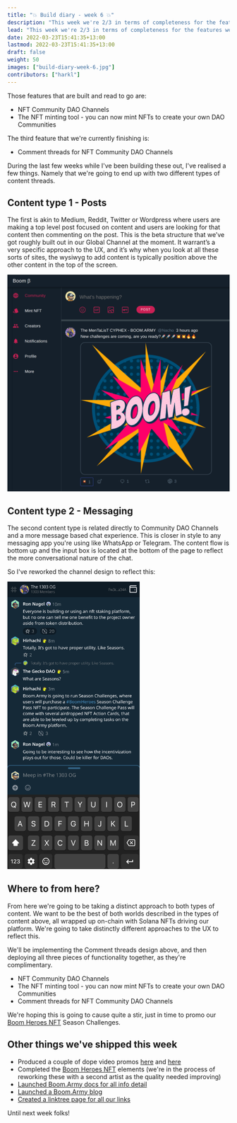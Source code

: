 ```yaml
---
title: "💥 Build diary - week 6 💥"
description: "This week we're 2/3 in terms of completeness for the features we're currently building, which we're going to deploy to production. All going well this is going to occur in the next few days."
lead: "This week we're 2/3 in terms of completeness for the features we're currently building, which we're going to deploy to production. All going well this is going to occur in the next few days."
date: 2022-03-23T15:41:35+13:00
lastmod: 2022-03-23T15:41:35+13:00
draft: false
weight: 50
images: ["build-diary-week-6.jpg"]
contributors: ["harkl"]
---
```


Those features that are built and read to go are:

- NFT Community DAO Channels
- The NFT minting tool - you can now mint NFTs to create your own DAO Communities

The third feature that we're currently finishing is:

- Comment threads for NFT Community DAO Channels

During the last few weeks while I've been building these out, I've realised a few things. Namely that we're going to end up with two different types of content threads.

## Content type 1 - Posts

The first is akin to Medium, Reddit, Twitter or Wordpress where users are making a top level post focused on content and users are looking for that content then commenting on the post. This is the beta structure that we’ve got roughly built out in our Global Channel at the moment. It warrant’s a very specific approach to the UX, and it’s why when you look at all these sorts of sites, the wysiwyg to add content is typically position above the other content in the top of the screen.

![Boom Content Post](boom-content.png)

## Content type 2 - Messaging

The second content type is related directly to Community DAO Channels and a more message based chat experience. This is closer in style to any messaging app you're using like WhatsApp or Telegram. The content flow is bottom up and the input box is located at the bottom of the page to reflect the more conversational nature of the chat.

So I've reworked the channel design to reflect this:

<img src="boom-channel-feed.png" alt="Boom Channel Feed" width="300"/>

## Where to from here?

From here we're going to be taking a distinct approach to both types of content. We want to be the best of both worlds described in the types of content above, all wrapped up on-chain with Solana NFTs driving our platform. We're going to take distinctly different approaches to the UX to reflect this.

We'll be implementing the Comment threads design above, and then deploying all three pieces of functionality together, as they're complimentary.

- NFT Community DAO Channels
- The NFT minting tool - you can now mint NFTs to create your own DAO Communities
- Comment threads for NFT Community DAO Channels

We're hoping this is going to cause quite a stir, just in time to promo our [Boom Heroes NFT](https://docs.boom.armydocs/prologue/season-challenges/) Season Challenges.

## Other things we've shipped this week

- Produced a couple of dope video promos [here](https://twitter.com/boom_army_/status/1504635740801896448?s=20&t=pwrAlcNezC_SCFksS-yJdw) and [here](https://twitter.com/boom_army_/status/1504573388396044288?s=20&t=pwrAlcNezC_SCFksS-yJdw)
- Completed the [Boom Heroes NFT](https://docs.boom.armydocs/prologue/season-challenges/) elements (we're in the process of reworking these with a second artist as the quality needed improving)
- [Launched Boom.Army docs for all info detail](https://boom.army/docs)
- [Launched a Boom.Army blog](https://docs.boom.armyblog/)
- [Created a linktree page for all our links](https://linktr.ee/boom_army)

Until next week folks!
